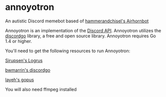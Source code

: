 # annoyotron
An autistic Discord memebot based of [hammerandchisel's Airhornbot](https://github.com/hammerandchisel)

Annoyotron is an implementation of the [Discord API](https://discordapp.com/developers/docs/intro). Annoyotron utilizes the [discordgo](https://github.com/bwmarrin/discordgo) library, a free and open source library. Annoyotron requires Go 1.4 or higher.

You'll need to get the following resources to run Annoyotron:

[Sirupsen's Logrus](github.com/Sirupsen/logrus)

[bwmarrin's discordgo](github.com/bwmarrin/discordgo)

[layeh's gopus](github.com/layeh/gopus)

You will also need ffmpeg installed
